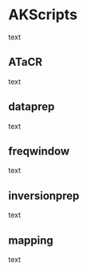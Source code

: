 # AKScripts
text
## ATaCR
text
## dataprep
text
## freqwindow
text
## inversionprep
text
## mapping
text
